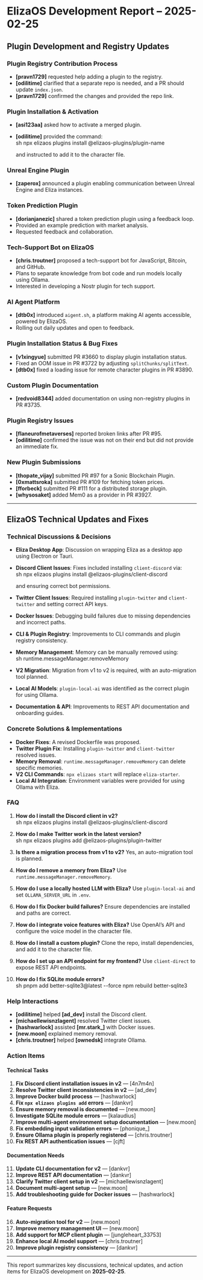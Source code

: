 # ElizaOS Development Report – 2025-02-25  

## Plugin Development and Registry Updates  

### Plugin Registry Contribution Process  
- **[pravn1729]** requested help adding a plugin to the registry.  
- **[odilitime]** clarified that a separate repo is needed, and a PR should update `index.json`.  
- **[pravn1729]** confirmed the changes and provided the repo link.  

### Plugin Installation & Activation  
- **[asi123aa]** asked how to activate a merged plugin.  
- **[odilitime]** provided the command:  
  sh
  npx elizaos plugins install @elizaos-plugins/plugin-name
  
  and instructed to add it to the character file.  

### Unreal Engine Plugin  
- **[zaperox]** announced a plugin enabling communication between Unreal Engine and Eliza instances.  

### Token Prediction Plugin  
- **[dorianjanezic]** shared a token prediction plugin using a feedback loop.  
- Provided an example prediction with market analysis.  
- Requested feedback and collaboration.  

### Tech-Support Bot on ElizaOS  
- **[chris.troutner]** proposed a tech-support bot for JavaScript, Bitcoin, and GitHub.  
- Plans to separate knowledge from bot code and run models locally using Ollama.  
- Interested in developing a Nostr plugin for tech support.  

### AI Agent Platform  
- **[dtb0x]** introduced `aigent.sh`, a platform making AI agents accessible, powered by ElizaOS.  
- Rolling out daily updates and open to feedback.  

### Plugin Installation Status & Bug Fixes  
- **[v1xingyue]** submitted PR #3660 to display plugin installation status.  
- Fixed an OOM issue in PR #3722 by adjusting `splitChunks/splitText`.  
- **[dtb0x]** fixed a loading issue for remote character plugins in PR #3890.  

### Custom Plugin Documentation  
- **[redvoid8344]** added documentation on using non-registry plugins in PR #3735.  

### Plugin Registry Issues  
- **[flaneurofmetaverses]** reported broken links after PR #95.  
- **[odilitime]** confirmed the issue was not on their end but did not provide an immediate fix.  

### New Plugin Submissions  
- **[thopate_vijay]** submitted PR #97 for a Sonic Blockchain Plugin.  
- **[0xmattsroka]** submitted PR #109 for fetching token prices.  
- **[fforbeck]** submitted PR #111 for a distributed storage plugin.  
- **[whysosaket]** added Mem0 as a provider in PR #3927.  

---

## ElizaOS Technical Updates and Fixes  

### Technical Discussions & Decisions  
- **Eliza Desktop App**: Discussion on wrapping Eliza as a desktop app using Electron or Tauri.  
- **Discord Client Issues**: Fixes included installing `client-discord` via:  
  sh
  npx elizaos plugins install @elizaos-plugins/client-discord
  
  and ensuring correct bot permissions.  
- **Twitter Client Issues**: Required installing `plugin-twitter` and `client-twitter` and setting correct API keys.  
- **Docker Issues**: Debugging build failures due to missing dependencies and incorrect paths.  
- **CLI & Plugin Registry**: Improvements to CLI commands and plugin registry consistency.  
- **Memory Management**: Memory can be manually removed using:  
  sh
  runtime.messageManager.removeMemory
  
- **V2 Migration**: Migration from v1 to v2 is required, with an auto-migration tool planned.  
- **Local AI Models**: `plugin-local-ai` was identified as the correct plugin for using Ollama.  
- **Documentation & API**: Improvements to REST API documentation and onboarding guides.  

### Concrete Solutions & Implementations  
- **Docker Fixes**: A revised Dockerfile was proposed.  
- **Twitter Plugin Fix**: Installing `plugin-twitter` and `client-twitter` resolved issues.  
- **Memory Removal**: `runtime.messageManager.removeMemory` can delete specific memories.  
- **V2 CLI Commands**: `npx elizaos start` will replace `eliza-starter`.  
- **Local AI Integration**: Environment variables were provided for using Ollama with Eliza.  

### FAQ  
1. **How do I install the Discord client in v2?**  
   sh
   npx elizaos plugins install @elizaos-plugins/client-discord
   
2. **How do I make Twitter work in the latest version?**  
   sh
   npx elizaos plugins add @elizaos-plugins/plugin-twitter
   
3. **Is there a migration process from v1 to v2?** Yes, an auto-migration tool is planned.  
4. **How do I remove a memory from Eliza?** Use `runtime.messageManager.removeMemory`.  
5. **How do I use a locally hosted LLM with Eliza?** Use `plugin-local-ai` and set `OLLAMA_SERVER_URL` in `.env`.  
6. **How do I fix Docker build failures?** Ensure dependencies are installed and paths are correct.  
7. **How do I integrate voice features with Eliza?** Use OpenAI’s API and configure the voice model in the character file.  
8. **How do I install a custom plugin?** Clone the repo, install dependencies, and add it to the character file.  
9. **How do I set up an API endpoint for my frontend?** Use `client-direct` to expose REST API endpoints.  
10. **How do I fix SQLite module errors?**  
    sh
    pnpm add better-sqlite3@latest --force
    npm rebuild better-sqlite3
    

### Help Interactions  
- **[odilitime]** helped **[ad_dev]** install the Discord client.  
- **[michaellewisnzlagent]** resolved Twitter client issues.  
- **[hashwarlock]** assisted **[mr.stark_]** with Docker issues.  
- **[new.moon]** explained memory removal.  
- **[chris.troutner]** helped **[ownedsk]** integrate Ollama.  

### Action Items  

#### **Technical Tasks**  
1. **Fix Discord client installation issues in v2** — [4n7m4n]  
2. **Resolve Twitter client inconsistencies in v2** — [ad_dev]  
3. **Improve Docker build process** — [hashwarlock]  
4. **Fix `npx elizaos plugins add` errors** — [dankvr]  
5. **Ensure memory removal is documented** — [new.moon]  
6. **Investigate SQLite module errors** — [kalaudius]  
7. **Improve multi-agent environment setup documentation** — [new.moon]  
8. **Fix embedding input validation errors** — [phonique_]  
9. **Ensure Ollama plugin is properly registered** — [chris.troutner]  
10. **Fix REST API authentication issues** — [cjft]  

#### **Documentation Needs**  
11. **Update CLI documentation for v2** — [dankvr]  
12. **Improve REST API documentation** — [dankvr]  
13. **Clarify Twitter client setup in v2** — [michaellewisnzlagent]  
14. **Document multi-agent setup** — [new.moon]  
15. **Add troubleshooting guide for Docker issues** — [hashwarlock]  

#### **Feature Requests**  
16. **Auto-migration tool for v2** — [new.moon]  
17. **Improve memory management UI** — [new.moon]  
18. **Add support for MCP client plugin** — [jungleheart_33753]  
19. **Enhance local AI model support** — [chris.troutner]  
20. **Improve plugin registry consistency** — [dankvr]  

---

This report summarizes key discussions, technical updates, and action items for ElizaOS development on **2025-02-25**.